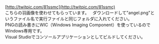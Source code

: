 [http://twitpic.com/81ssmc](http://twitpic.com/81ssmc)  
こちらの羽画像を使わせてもらっています。  
ダウンロードして"angel.png"というファイル名で実行ファイルと同じフォルダに入れてください。  
PNGの読み書きにWIC（Windows Imaging Component）を使っているのでWindows専用です。  
Visual Studioでコンソールアプリケーションとしてビルドしてください。  
